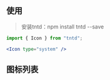 ## 使用
> 安装tntd：npm install tntd --save

```jsx
import { Icon } from "tntd";

<Icon type="system" />
```

## 图标列表


